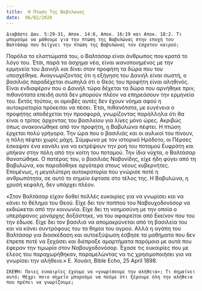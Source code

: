 ```yaml
---
title:  Η Πτωση Της Βαβυλωνας
date:  06/02/2020
---
```


`Διαβάστε Δαν. 5:29-31, Αποκ. 14:8, Αποκ. 16:19 και Αποκ. 18:2. Τι μπορούμε να μάθουμε για την πτώση της Βαβυλώνας στην εποχή του Βαλτάσαρ που δείχνει την πτώση της Βαβυλώνας του έσχατου καιρού;`

Παρόλα τα ελαττώματά του, ο Βαλτάσαρ είναι άνθρωπος που κρατά το λόγο του. Έτσι, παρά τα άσχημα νέα, είναι ικανοποιημένος με την ερμηνεία του Δανιήλ και δίνει στον προφήτη τα δώρα που του υποσχέθηκε. Αναγνωρίζοντας ότι η εξήγηση του Δανιήλ είναι σωστή, ο βασιλιάς παραδέχεται σιωπηλά ότι ο Θεός του προφήτη είναι αληθινός. Είναι ενδιαφέρον που ο Δανιήλ τώρα δέχεται τα δώρα που αρνήθηκε πριν, πιθανότατα επειδή αυτά δεν μπορούν πλέον να επηρεάσουν την ερμηνεία του. Εκτός τούτου, οι αμοιβές αυτές δεν έχουν νόημα αφού η αυτοκρατορία πρόκειται να πέσει. Έτσι, πιθανότατα, με ευγένεια ο προφήτης αποδέχεται την προσφορά, γνωρίζοντας παράλληλα ότι θα είναι ο τρίτος άρχοντας του βασιλείου για λίγες μόνο ώρες. Ακριβώς όπως ανακοινώθηκε από τον προφήτη, η Βαβυλώνα πέφτει. H πτώση έρχεται πολύ γρήγορα. Την ώρα που ο βασιλιάς και οι αυλικοί του πίνουν, η πόλη πέφτει χωρίς μάχη. Σύμφωνα με τον ιστορικό Ηρόδοτο, οι Πέρσες έσκαψαν ένα κανάλι για να εκτρέψουν την ροή του ποταμού Ευφράτη και μπήκαν στην πόλη από την κοίτη του ποταμού. Την ίδια νύχτα, ο Βαλτάσαρ θανατώθηκε. Ο πατέρας του, ο βασιλιάς Ναβονίδης, είχε ήδη φύγει από τη Βαβυλώνα, και παραδόθηκε αργότερα στους νέους κυβερνήτες. Επομένως, η μεγαλύτερη αυτοκρατορία που γνώρισε ποτέ η ανθρωπότητα, σε αυτό το σημείο έφτασε στο τέλος της. Η Βαβυλώνα, η χρυσή κεφαλή, δεν υπάρχει πλέον.

«Στον Βαλτάσαρ είχαν δοθεί πολλές ευκαιρίες για να γνωρίσει και να κάνει το θέλημα του Θεού. Είχε δει τον παππού του Ναβουχοδονόσορ να εκδιώκεται από την κοινωνία. Είχε δει τη νοημοσύνη με την οποία ο υπερήφανος μονάρχης δοξάστηκε, να του αφαιρείται από Εκείνον που του την έδωσε. Είχε δει τον βασιλιά να απομακρύνεται από τη βασιλεία του και να κάνει  συντρόφους του τα θηρία του αγρού. Αλλά η αγάπη του Βαλτάσαρ για διασκέδαση και αυτοεξύψωση έσβησε τα μαθήματα που δεν έπρεπε ποτέ να ξεχάσει και διέπραξε αμαρτήματα παρόμοια με αυτά που έφεραν την τιμωρία στον Ναβουχοδονόσορ.  Έχασε  τις ευκαιρίες που με έλεος του παραχωρήθηκαν, παραμελώντας να τις χρησιμοποιήσει για να γνωρίσει την αλήθεια.» E. Χουάιτ, Bible Echo, 25 April 1898.

`ΣΚΕΨΗ: Ποιες ευκαιρίες έχουμε να «γνωρίσουμε την αλήθεια»; Τι σημαίνει αυτό; Μέχρι ποιο σημείο μπορούμε να πούμε ότι ξέρουμε όλη την αλήθεια που πρέπει να γνωρίζουμε;`